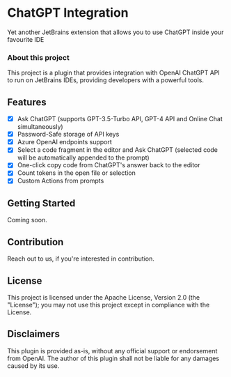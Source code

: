 # ChatGPT Integration
Yet another JetBrains extension that allows you to use ChatGPT inside your favourite IDE

### About this project

This project is a plugin that provides integration with OpenAI ChatGPT API to run on JetBrains IDEs, providing developers with a powerful tools.

## Features

- [x] Ask ChatGPT (supports GPT-3.5-Turbo API, GPT-4 API and Online Chat simultaneously)
- [x] Password-Safe storage of API keys
- [x] Azure OpenAI endpoints support
- [x] Select a code fragment in the editor and Ask ChatGPT (selected code will be automatically appended to the prompt)
- [x] One-click copy code from ChatGPT's answer back to the editor
- [x] Count tokens in the open file or selection
- [x] Custom Actions from prompts

## Getting Started

Coming soon.

## Contribution

Reach out to us, if you're interested in contribution.

## License

This project is licensed under the Apache License, Version 2.0 (the "License"); you may not use this project except in compliance with the License.

## Disclaimers

This plugin is provided as-is, without any official support or endorsement from OpenAI. The author of this plugin shall not be liable for any damages caused by its use.
